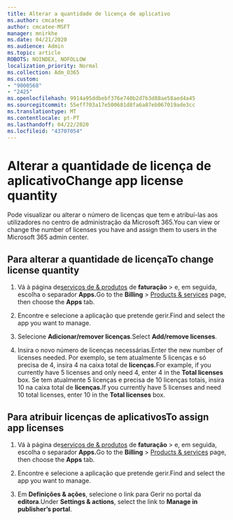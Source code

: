 ```yaml
---
title: Alterar a quantidade de licença de aplicativo
ms.author: cmcatee
author: cmcatee-MSFT
manager: mnirkhe
ms.date: 04/21/2020
ms.audience: Admin
ms.topic: article
ROBOTS: NOINDEX, NOFOLLOW
localization_priority: Normal
ms.collection: Adm_O365
ms.custom:
- "9000568"
- "2425"
ms.openlocfilehash: 9914a95ddbebf376e740b2d7b3d88ae58aed4a45
ms.sourcegitcommit: 55eff703a17e500681d8fa6a87eb067019ade3cc
ms.translationtype: MT
ms.contentlocale: pt-PT
ms.lasthandoff: 04/22/2020
ms.locfileid: "43707054"
---
```

# <a name="change-app-license-quantity"></a><span data-ttu-id="fc830-102">Alterar a quantidade de licença de aplicativo</span><span class="sxs-lookup"><span data-stu-id="fc830-102">Change app license quantity</span></span>

<span data-ttu-id="fc830-103">Pode visualizar ou alterar o número de licenças que tem e atribuí-las aos utilizadores no centro de administração da Microsoft 365.</span><span class="sxs-lookup"><span data-stu-id="fc830-103">You can view or change the number of licenses you have and assign them to users in the Microsoft 365 admin center.</span></span> 

## <a name="to-change-license-quantity"></a><span data-ttu-id="fc830-104">Para alterar a quantidade de licença</span><span class="sxs-lookup"><span data-stu-id="fc830-104">To change license quantity</span></span>

1. <span data-ttu-id="fc830-105">Vá à página de[serviços de & produtos](https://go.microsoft.com/fwlink/p/?linkid=842054) de **faturação** > e, em seguida, escolha o separador **Apps.**</span><span class="sxs-lookup"><span data-stu-id="fc830-105">Go to the **Billing** > [Products & services](https://go.microsoft.com/fwlink/p/?linkid=842054) page, then choose the **Apps** tab.</span></span>

2. <span data-ttu-id="fc830-106">Encontre e selecione a aplicação que pretende gerir.</span><span class="sxs-lookup"><span data-stu-id="fc830-106">Find and select the app you want to manage.</span></span>  

3. <span data-ttu-id="fc830-107">Selecione **Adicionar/remover licenças**.</span><span class="sxs-lookup"><span data-stu-id="fc830-107">Select **Add/remove licenses**.</span></span>

4. <span data-ttu-id="fc830-108">Insira o novo número de licenças necessárias.</span><span class="sxs-lookup"><span data-stu-id="fc830-108">Enter the new number of licenses needed.</span></span> <span data-ttu-id="fc830-109">Por exemplo, se tem atualmente 5 licenças e só precisa de 4, insira 4 na caixa total de **licenças.**</span><span class="sxs-lookup"><span data-stu-id="fc830-109">For example, if you currently have 5 licenses and only need 4, enter 4 in the **Total licenses** box.</span></span> <span data-ttu-id="fc830-110">Se tem atualmente 5 licenças e precisa de 10 licenças totais, insira 10 na caixa total de **licenças.**</span><span class="sxs-lookup"><span data-stu-id="fc830-110">If you currently have 5 licenses and need 10 total licenses, enter 10 in the **Total licenses** box.</span></span>

## <a name="to-assign-app-licenses"></a><span data-ttu-id="fc830-111">Para atribuir licenças de aplicativos</span><span class="sxs-lookup"><span data-stu-id="fc830-111">To assign app licenses</span></span>

1. <span data-ttu-id="fc830-112">Vá à página de[serviços de & produtos](https://go.microsoft.com/fwlink/p/?linkid=842054) de **faturação** > e, em seguida, escolha o separador **Apps.**</span><span class="sxs-lookup"><span data-stu-id="fc830-112">Go to the **Billing** > [Products & services](https://go.microsoft.com/fwlink/p/?linkid=842054) page, then choose the **Apps** tab.</span></span>

2. <span data-ttu-id="fc830-113">Encontre e selecione a aplicação que pretende gerir.</span><span class="sxs-lookup"><span data-stu-id="fc830-113">Find and select the app you want to manage.</span></span>  

3. <span data-ttu-id="fc830-114">Em **Definições & ações**, selecione o link para Gerir no portal da **editora**.</span><span class="sxs-lookup"><span data-stu-id="fc830-114">Under **Settings & actions**, select the link to **Manage in publisher’s portal**.</span></span>